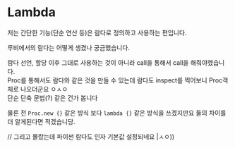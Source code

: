 # Lambda

저는 간단한 기능(단순 연산 등)은 람다로 정의하고 사용하는 편입니다.

루비에서의 람다는 어떻게 생겼나 궁금했습니다.

람다 선언, 할당 이후 그대로 사용하는 것이 아니라 call을 통해서 call을 해줘야헸습니다.  
Proc를 통해서도 람다와 같은 것을 만들 수 있는데 람다도 inspect를 찍어보니 Proc객체로 나오더군요 ㅇㅅㅇ  
단순 단축 문법(?) 같은 건가 봅니다

물론 전 `Proc.new {}` 같은 방식 보다 `lambda {}` 같은 방식을 쓰겠지만요 둘의 차이를 더 알게된다면 적겠습니당.

// 그리고 몰랐는데 파이썬 람다도 인자 기본값 설정되네요 |ㅅㅇ))